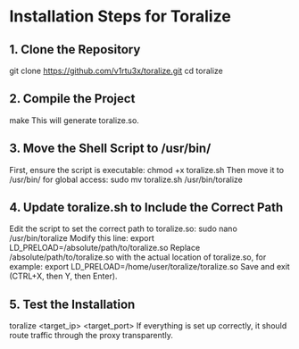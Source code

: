 # Installation Steps for Toralize

## 1. Clone the Repository
git clone https://github.com/v1rtu3x/toralize.git
cd toralize

## 2. Compile the Project
make
This will generate toralize.so.

## 3. Move the Shell Script to /usr/bin/
First, ensure the script is executable:
chmod +x toralize.sh
Then move it to /usr/bin/ for global access:
sudo mv toralize.sh /usr/bin/toralize

## 4. Update toralize.sh to Include the Correct Path
Edit the script to set the correct path to toralize.so:
sudo nano /usr/bin/toralize
Modify this line:
export LD_PRELOAD=/absolute/path/to/toralize.so
Replace /absolute/path/to/toralize.so with the actual location of toralize.so, for example:
export LD_PRELOAD=/home/user/toralize/toralize.so
Save and exit (CTRL+X, then Y, then Enter).

## 5. Test the Installation
toralize <target_ip> <target_port>
If everything is set up correctly, it should route traffic through the proxy transparently.
